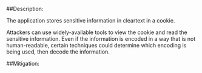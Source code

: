 ##Description:

The application stores sensitive information in cleartext in a cookie.

Attackers can use widely-available tools to view the cookie and read the sensitive information. Even if the information is encoded in a way that is not human-readable, certain techniques could determine which encoding is being used, then decode the information.

##Mitigation:
